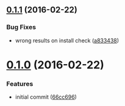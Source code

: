 <a name="0.1.1"></a>
## [0.1.1](https://github.com/kapanlagi-network/kail/compare/v0.1.0...v0.1.1) (2016-02-22)


### Bug Fixes

* wrong results on install check ([a833438](https://github.com/kapanlagi-network/kail/commit/a833438))



<a name="0.1.0"></a>
# [0.1.0](https://github.com/kapanlagi-network/kail/compare/66cc696...v0.1.0) (2016-02-22)


### Features

* initial commit ([66cc696](https://github.com/kapanlagi-network/kail/commit/66cc696))




